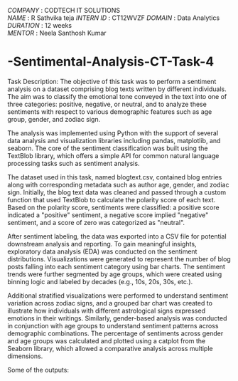 *COMPANY* : CODTECH IT SOLUTIONS  
*NAME* : R Sathvika teja 
*INTERN ID* : CT12WVZF 
*DOMAIN* : Data Analytics  
*DURATION* : 12 weeks  
*MENTOR* : Neela Santhosh Kumar 

# -Sentimental-Analysis-CT-Task-4

Task Description:
The objective of this task was to perform a sentiment analysis on a dataset comprising blog texts written by different individuals. The aim was to classify the emotional tone conveyed in the text into one of three categories: positive, negative, or neutral, and to analyze these sentiments with respect to various demographic features such as age group, gender, and zodiac sign.

The analysis was implemented using Python with the support of several data analysis and visualization libraries including pandas, matplotlib, and seaborn. The core of the sentiment classification was built using the TextBlob library, which offers a simple API for common natural language processing tasks such as sentiment analysis.

The dataset used in this task, named blogtext.csv, contained blog entries along with corresponding metadata such as author age, gender, and zodiac sign. Initially, the blog text data was cleaned and passed through a custom function that used TextBlob to calculate the polarity score of each text. Based on the polarity score, sentiments were classified: a positive score indicated a "positive" sentiment, a negative score implied "negative" sentiment, and a score of zero was categorized as "neutral".

After sentiment labeling, the data was exported into a CSV file for potential downstream analysis and reporting. To gain meaningful insights, exploratory data analysis (EDA) was conducted on the sentiment distributions. Visualizations were generated to represent the number of blog posts falling into each sentiment category using bar charts. The sentiment trends were further segmented by age groups, which were created using binning logic and labeled by decades (e.g., 10s, 20s, 30s, etc.).

Additional stratified visualizations were performed to understand sentiment variation across zodiac signs, and a grouped bar chart was created to illustrate how individuals with different astrological signs expressed emotions in their writings. Similarly, gender-based analysis was conducted in conjunction with age groups to understand sentiment patterns across demographic combinations. The percentage of sentiments across gender and age groups was calculated and plotted using a catplot from the Seaborn library, which allowed a comparative analysis across multiple dimensions.


Some of the outputs:




